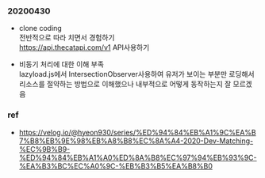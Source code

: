 ### 20200430

- clone coding  
  전반적으로 따라 치면서 경험하기  
  https://api.thecatapi.com/v1 API사용하기  

- 비동기 처리에 대한 이해 부족  
  lazyload.js에서 IntersectionObserver사용하여 유저가 보이는 부분만 로딩해서 리소스를 절약하는 방법으로 이해했으나 내부적으로 어떻게 동작하는지 잘 모르겠음

### ref

- https://velog.io/@hyeon930/series/%ED%94%84%EB%A1%9C%EA%B7%B8%EB%9E%98%EB%A8%B8%EC%8A%A4-2020-Dev-Matching-%EC%9B%B9-%ED%94%84%EB%A1%A0%ED%8A%B8%EC%97%94%EB%93%9C-%EA%B3%BC%EC%A0%9C-%EB%B3%B5%EA%B8%B0
